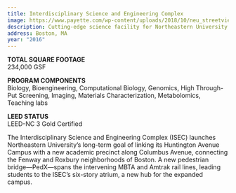 ```yaml
---
title: Interdisciplinary Science and Engineering Complex
image: https://www.payette.com/wp-content/uploads/2018/10/neu_streetview-1600x977.jpg
description: Cutting-edge science facility for Northeastern University
address: Boston, MA
year: "2016"
---
```

**TOTAL SQUARE FOOTAGE**\
234,000 GSF

**PROGRAM COMPONENTS**\
Biology, Bioengineering, Computational Biology, Genomics, High Through-Put Screening, Imaging, Materials Characterization, Metabolomics, Teaching labs

**LEED STATUS**\
LEED-NC 3 Gold Certified

The Interdisciplinary Science and Engineering Complex (ISEC) launches Northeastern University’s long-term goal of linking its Huntington Avenue Campus with a new academic precinct along Columbus Avenue, connecting the Fenway and Roxbury neighborhoods of Boston. A new pedestrian bridge—PedX—spans the intervening MBTA and Amtrak rail lines, leading students to the ISEC’s six-story atrium, a new hub for the expanded campus.